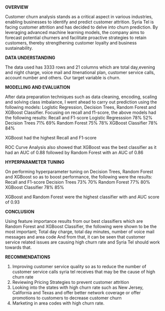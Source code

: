 **OVERVIEW**

Customer churn analysis stands as a critical aspect in various industries, enabling businesses to identify and predict customer attrition.
Syria Tel is facing customer attrition and has decided to delve into churn prediction. By leveraging advanced machine learning models, the company aims to forecast potential churners and facilitate proactive strategies to retain customers, thereby strengthening customer loyalty and business sustainability.

**DATA UNDERSTANDING**

The data used has 3333 rows and 21 columns which are total day,evening and night charge, voice mail and itnenational plan, customer service calls, account number and others. Our target variable is churn.

**MODELLING AND EVALUATION**

After data preparation techniques such as data cleaning, encoding, scaling and solving class imbalance, I went ahead to carry out prediction using the following models:
LogIstic Regression, Decision Trees, Random Forest and XGBoost Classifier.
Focusing on recall and f1-score, the above models had the following results:
                        Recall and  F1-score
Logistic Regresssion    78%     52%
Decision Trees          71%     69%
Random Forest           75%     78%
XGBoost Classifier      78%     84%

XGBoost had the highest Recall and F1-score

ROC Curve Analysis also showed that XGBoost was the best classifier as it had an AUC of 0.88 followed by Random Forest with an AUC of 0.86

**HYPERPARAMETER TUNING**

On performing hyperparameter tuning on Decision Trees, Random Forest and XGBoost so as to boost performance, the following were the results:
                       Recall and  F1-score
Decision Trees          73%     70%
Random Forest           77%     80%
XGBoost Classifier      78%     85%

XGBoost and Random Forest were the highest classifier with and AUC score of 0.93

**CONCLUSION**

Using feature importance results from our best classifiers which are Random Forest and XGBoost Classifier, the following were shown to be the most important;
Total day charge, total day minutes, number of voice mail messages and area code
And from that, it can be seen that customer service related issues are causing high churn rate and Syria Tel should work towards that.

**RECOMMENDATIONS**

1. Improving customer service quality so as to reduce the number of customer service calls syria tel receives that may be the cause of high churn rate
2. Reviewing Pricing Strategies to prevent customer attrition
3. Looking into the states with high churn rate such as New Jersey, California and Texas and offer better network coverage or offer promotions to customers to decrease customer churn
4. Marketing in area codes with high churn rate.
